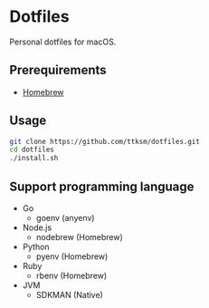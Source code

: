 # Dotfiles
Personal dotfiles for macOS.

## Prerequirements
- [Homebrew](https://brew.sh/)

## Usage
```bash
git clone https://github.com/ttksm/dotfiles.git
cd dotfiles
./install.sh
```

## Support programming language
- Go
  - goenv (anyenv)
- Node.js
  - nodebrew (Homebrew)
- Python
  - pyenv (Homebrew)
- Ruby
  - rbenv (Homebrew)
- JVM
  - SDKMAN (Native)
